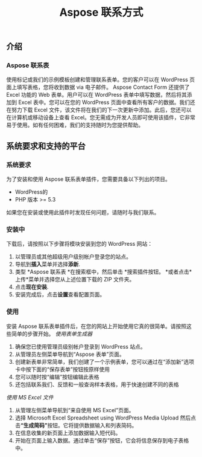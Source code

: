 ﻿---
title: Aspose 联系方式
second_title: Aspose Contact Form Documen
type: docs
url: /zh/aspose-contact-form/
description: 使用标记或我们的示例模板创建和管理联系表单。您的客户可以在 WordPress 页面上填写表格，您将收到数据 via 电子邮件。 Aspose Contact Form 还提供了 Excel 功能的 Web 表单。用户可以在 WordPress 表单中填写数据，然后将其添加到 Excel 表中。您可以在您的 WordPress 页面中查看所有客户的数据
weight: 10
---
## **介绍**
### **Aspose 联系表**
使用标记或我们的示例模板创建和管理联系表单。您的客户可以在 WordPress 页面上填写表格，您将收到数据 via 电子邮件。 Aspose Contact Form 还提供了 Excel 功能的 Web 表单。用户可以在 WordPress 表单中填写数据，然后将其添加到 Excel 表中。您可以在您的 WordPress 页面中查看所有客户的数据。我们还在努力下载 Excel 文件，该文件将在我们的下一次更新中添加。此后，您还可以在计算机或移动设备上查看 Excel。您无需成为开发人员即可使用该插件，它非常易于使用。如有任何困难，我们的支持随时为您提供帮助。
## **系统要求和支持的平台**
### **系统要求**
为了安装和使用 Aspose 联系表单插件，您需要具备以下列出的项目。

- WordPress的
- PHP 版本 >= 5.3

如果您在安装或使用此插件时发现任何问题，请随时与我们联系。
### **安装中**
下载后，请按照以下步骤将模块安装到您的 WordPress 网站：

1. 以管理员或其他超级用户级别帐户登录您的站点。
1. 导航到**插入**菜单并选择**添新**.
1. 类型 \*Aspose 联系表 \*在搜索框中，然后单击 \*搜索插件按钮。 \*或者点击\*上传\*菜单并选择您从上述位置下载的 ZIP 文件夹。
1. 点击**现在安装**.
1. 安装完成后，点击**设置**查看配置页面。
### **使用**
安装 Aspose 联系表单插件后，在您的网站上开始使用它真的很简单。请按照这些简单的步骤开始。
*使用表单生成器*
1. 确保您已使用管理员级别帐户登录到 WordPress 站点。
1. 从管理员左侧菜单导航到“Aspose 表单”页面。
1. 创建新表单非常简单，我们创建了一个示例表单，您可以通过在“添加新”选项卡中按下面的“保存表单”按钮按原样使用
1. 您可以随时按“编辑”按钮编辑此表格
1. 还包括联系我们、反馈和一般查询样本表格，用于快速创建不同的表格

*使用 MS Excel 文件*
1. 从管理左侧菜单导航到“来自使用 MS Excel”页面。
1. 选择 Microsoft Excel Spreadsheet using WordPress Media Upload 然后点击<strong>“生成简码”</strong>按钮。它将提供数据输入和列表简码。
1. 在信息收集的新页面上添加数据输入短代码。
1. 开始在页面上输入数据。通过单击“保存”按钮，它会将信息保存到电子表格中。
